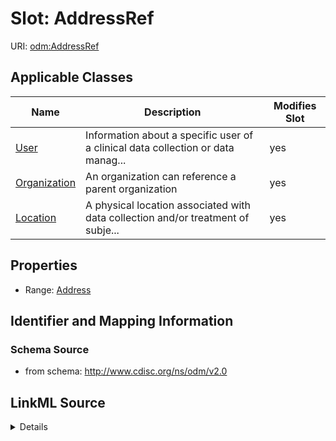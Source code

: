 # Slot: AddressRef

URI: [odm:AddressRef](http://www.cdisc.org/ns/odm/v2.0/AddressRef)



<!-- no inheritance hierarchy -->




## Applicable Classes

| Name | Description | Modifies Slot |
| --- | --- | --- |
[User](User.md) | Information about a specific user of a clinical data collection or data manag... |  yes  |
[Organization](Organization.md) | An organization can reference a parent organization |  yes  |
[Location](Location.md) | A physical location associated with data collection and/or treatment of subje... |  yes  |







## Properties

* Range: [Address](Address.md)





## Identifier and Mapping Information







### Schema Source


* from schema: http://www.cdisc.org/ns/odm/v2.0




## LinkML Source

<details>
```yaml
name: AddressRef
from_schema: http://www.cdisc.org/ns/odm/v2.0
rank: 1000
identifier: false
alias: AddressRef
domain_of:
- User
- Organization
- Location
range: Address

```
</details>